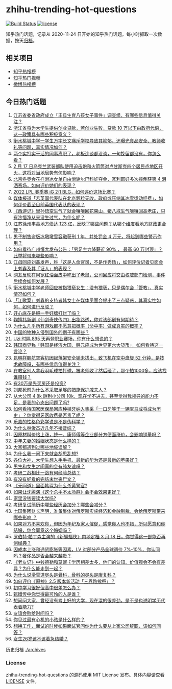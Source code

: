 # zhihu-trending-hot-questions

[![Build Status](https://github.com/justjavac/zhihu-trending-hot-questions/workflows/ci/badge.svg?branch=master)](https://github.com/justjavac/zhihu-trending-hot-questions/actions)
[![license](https://img.shields.io/github/license/justjavac/zhihu-trending-hot-questions)](https://github.com/justjavac/zhihu-trending-hot-questions/blob/master/LICENSE)

知乎热门话题，记录从 2020-11-24 日开始的知乎热门话题。每小时抓取一次数据，按天[归档](./archives)。

## 相关项目

- [知乎热搜榜](https://github.com/justjavac/zhihu-trending-top-search)
- [知乎热门视频](https://github.com/justjavac/zhihu-trending-hot-video)
- [微博热搜榜](https://github.com/justjavac/weibo-trending-hot-search)

## 今日热门话题

<!-- BEGIN -->
<!-- 最后更新时间 Fri Feb 18 2022 01:25:19 GMT+0800 (China Standard Time) -->

1. [江苏省委省政府成立「丰县生育八孩女子事件」调查组，有哪些信息值得关注？](https://www.zhihu.com/question/517068413)
1. [浙江省将为大学生提供创业贷款，若创业失败，贷款 10 万以下由政府代偿，这一政策具有哪些积极意义？](https://www.zhihu.com/question/517062135)
1. [衡水桃城中学一学生万字长文痛斥学校导致其抑郁，还曝光食品安全、教师收礼等问题，真实情况如何？](https://www.zhihu.com/question/516850449)
1. [两个实打实干活的同事离职了，老板连谈都没谈，一句挽留都没有，你怎么看？](https://www.zhihu.com/question/415313450)
1. [2 月 17 日乌克兰武装部队使用迫击炮和火箭筒对卢甘斯克四个居民点地区开火，这将对当地局势有何影响？](https://www.zhihu.com/question/517063429)
1. [北京冬奥会花样滑冰女单自由滑谢尔巴科娃夺金，瓦利耶娃多次摔倒获第 4 泪洒赛场，如何评价她们的表现？](https://www.zhihu.com/question/517124343)
1. [2022 LPL 春季赛 iG 2:1 BLG，如何评价这场比赛？](https://www.zhihu.com/question/517139842)
1. [媒体报道「若英国代表队在北京颗粒无收，政府或压缩其冰雪运动经费」，如何评价截至目前英国代表队的表现？](https://www.zhihu.com/question/516519198)
1. [《西游记》里孙悟空生气了就会嚷嚷回花果山，猪八戒生气嚷嚷回高老庄，只有沙悟净从来没生过气，为什么呢？](https://www.zhihu.com/question/516504755)
1. [江苏徐州丰县地方债达 123 亿，反映了哪些问题？从哪个维度看地方财政更合理？](https://www.zhihu.com/question/516952445)
1. [男子制售盗版冰墩墩雪容融获刑 1 年，并处罚金 4 万元，将起到哪些警示作用？](https://www.zhihu.com/question/516484177)
1. [如何看待广州恒大发布公告：「男足主力降薪近 90% ， 最高 60 万封顶」？此举将带来哪些影响？](https://www.zhihu.com/question/517041285)
1. [江母回应刘鑫发声，称「这是人命官司，不是作秀场」，如何评价记者见面会上刘鑫及其「证人」的表现？](https://www.zhihu.com/question/517045941)
1. [网友反映在阿宽红油面皮中吃出了老鼠，公司回应将交由权威部门检测，事件后续会如何发展？](https://www.zhihu.com/question/516980610)
1. [衡水桃城中学老师回应被指猥亵女生：没有猥亵，只是偶尔会「管教」，真实情况如何？](https://www.zhihu.com/question/516955556)
1. [「江歌案」刘鑫的支持者韩女士在媒体见面会提出了三点疑惑，其真实性如何，如何进行反驳？](https://www.zhihu.com/question/517043251)
1. [开心麻花是把一手好牌打烂了吗？](https://www.zhihu.com/question/296780708)
1. [鞠婧祎新剧《仙剑奇侠传四》出妆路透，你对该部剧有何期待？](https://www.zhihu.com/question/516853645)
1. [为什么几乎所有游戏都不愿意把概率（命中率）做成真实的概率？](https://www.zhihu.com/question/473432101)
1. [中国的物种入侵到国外的例子有哪些？](https://www.zhihu.com/question/20950265)
1. [Uzi 时隔 895 天再登职业赛场，你有什么想说的？](https://www.zhihu.com/question/517151185)
1. [韩国商界称「韩国是经济大国，韩元应成为世界第六大货币」，如何看待这一言论？](https://www.zhihu.com/question/516476513)
1. [昆明祥鹏航空客机因起落架安全销未拔出，致飞机在空中盘旋 52 分钟，是技术故障吗，有哪些信息值得关注？](https://www.zhihu.com/question/517046258)
1. [在教室别人拿我羽毛球拍打球，被老师收了然后砸了，那个拍1000多，应该找谁赔钱？](https://www.zhihu.com/question/498372215)
1. [有30万是先买房还是投资?](https://www.zhihu.com/question/512984187)
1. [刘邦死前为什么不采取足够的措施保护戚夫人？](https://www.zhihu.com/question/373830750)
1. [从大公司 4.8k 跳到小公司 10k，现在学不进去，甚至觉得我领导的能力不足，是我的心态出问题了吗?](https://www.zhihu.com/question/513259959)
1. [如何看待国家医保局回应种植牙纳入集采「一口牙等于一辆宝马或将成为历史」？你觉得牙医收费是否贵了呢？](https://www.zhihu.com/question/516107745)
1. [乐嘉的性格色彩学说是不是伪科学？](https://www.zhihu.com/question/34364863)
1. [为什么林俊杰近几年不接音综？](https://www.zhihu.com/question/516298774)
1. [因原材料价格上涨，统一、康师傅等企业部分方便面涨价，会影响销量吗？](https://www.zhihu.com/question/516645093)
1. [中年夫妻的婚姻状态是什么样的？](https://www.zhihu.com/question/375495780)
1. [大家都遇到过哪些地域误解？](https://www.zhihu.com/question/38911225)
1. [为什么我一闲下来就会胡思乱想?](https://www.zhihu.com/question/514484150)
1. [各位大神，大学生想入手手机，最新的华为还是最新的苹果好？](https://www.zhihu.com/question/516953428)
1. [男生和女生之间真的会有纯友谊吗？](https://www.zhihu.com/question/513832394)
1. [考研二战相比一战有何经验总结？](https://www.zhihu.com/question/515927566)
1. [有没有好看的完结末世丧尸文？](https://www.zhihu.com/question/352071986)
1. [《无间道》里面韩琛为什么杀黄警官?](https://www.zhihu.com/question/37682032)
1. [如果让沈腾演《这个杀手不太冷静》会不会效果更好？](https://www.zhihu.com/question/515049205)
1. [家里没钱要读大学吗?](https://www.zhihu.com/question/517160786)
1. [考研复试简历中哪些经历会加分？哪些会减分？](https://www.zhihu.com/question/516659439)
1. [七国集团财长声明，准备集体对俄罗斯实施经济和金融制裁，会给俄罗斯带来哪些影响 ？](https://www.zhihu.com/question/516534491)
1. [如果对方不喜欢你，但因为年纪及家人催促，感觉你人也不错，所以愿意和你结婚，你会同意这个婚姻吗？](https://www.zhihu.com/question/515718657)
1. [罗伯特·帕丁森主演的《新蝙蝠侠》内地定档 3 月 18 日，你觉得这一部能否再创经典？](https://www.zhihu.com/question/516542946)
1. [因成本上涨和通货膨胀等因素，LV 对部分产品全球调价 7%-10%，你认同吗？奢侈品是否会越来越贵？](https://www.zhihu.com/question/516850289)
1. [《老友记》中钱德勒和莫妮卡学历相差太多，他们的认知、价值观会不会有差异？为什么能走到一起？](https://www.zhihu.com/question/495477018)
1. [为什么说滑雪道尽头是骨科，骨科的尽头是康复科？](https://www.zhihu.com/question/516206668)
1. [如何评价《原神》2.5 版本新活动「三界路飨祭」？](https://www.zhihu.com/question/517064175)
1. [初中学习很好但高中很差怎么办？](https://www.zhihu.com/question/517041667)
1. [甄嬛传中你觉得最可怜的人是谁？](https://www.zhihu.com/question/386159269)
1. [想问问大家，曾经没有考上好的大学，现在混的很差劲，是不是也说明学历代表着能力?](https://www.zhihu.com/question/517130868)
1. [友谊会败给时间吗？](https://www.zhihu.com/question/509430632)
1. [你见过最有心机的小孩是什么样的？](https://www.zhihu.com/question/267003954)
1. [想换工作，面试的时候如果面试官问你为什么要从上家公司辞职，该如何回答？](https://www.zhihu.com/question/515509062)
1. [女生26岁该不该着急结婚？](https://www.zhihu.com/question/516988417)

<!-- END -->

历史归档 [./archives](./archives)

### License

[zhihu-trending-hot-questions](https://github.com/justjavac/zhihu-trending-hot-questions)
的源码使用 MIT License 发布。具体内容请查看 [LICENSE](./LICENSE) 文件。
